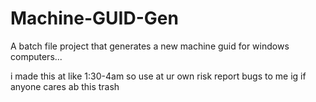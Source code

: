 # Machine-GUID-Gen
A batch file project that generates a new machine guid for windows computers...

i made this at like 1:30-4am so use at ur own risk report bugs to me ig if anyone cares ab this trash
